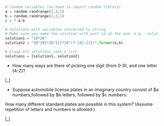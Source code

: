 ```python
# random variables (no need to import random library)
a = random.randrange(2,3,1)
b = random.randrange(2,3,1)
c = 7-a-b

# Solutions with variables converted to string
# Make sure you name the solution with part id at the end. e.g. 'solution1' will be solution for part 1.
solution1 = "10*26"
solution2 = "10^{0}*26^{1}*10^(7-{0}-{1})".format(a,b)

# Group all solutions into a list
solutions = [solution1, solution2]

```

* How many ways are there of picking one digit (from 0-9), and one letter (A-Z)?

[_]

* Suppose automobile license plates in an imaginary country consist of
$a numbers,followed by $b letters, followed by $c numbers.

How many different standard plates are possible in this system? (Assume repetition of letters and numbers is allowed.)

[_]
